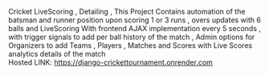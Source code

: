 Cricket LiveScoring , Detailing , This Project Contains automation of the batsman and runner position upon scoring 1 or 3 runs , overs updates with 6 balls and LiveScoring With frontend AJAX implementation every 5 seconds , with trigger signals to add per ball history of the match , Admin options for Organizers to add Teams , Players , Matches and Scores with Live Scores analytics details of the match  
Hosted LINK: https://django-crickettournament.onrender.com
